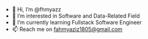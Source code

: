 - 👋 Hi, I’m @fhmyazz
- 👀 I’m interested in Software and Data-Related Field
- 🌱 I’m currently learning Fullstack Software Engineer
- 📫 Reach me on fahmyaziz1805@gmail.com

<!---
fhmyazz/fhmyazz is a ✨ special ✨ repository because its `README.md` (this file) appears on your GitHub profile.
You can click the Preview link to take a look at your changes.
--->
